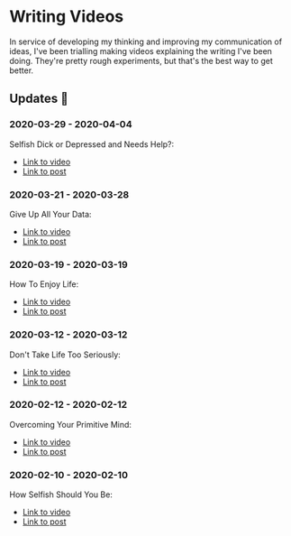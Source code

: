 # Writing Videos

In service of developing my thinking and improving my communication of ideas, I've been trialling making videos explaining the writing I've been doing. They're pretty rough experiments, but that's the best way to get better.

## Updates 🔼

### 2020-03-29 - 2020-04-04

Selfish Dick or Depressed and Needs Help?:

- [Link to video](https://www.youtube.com/watch?v=y1GnciWFDeM)
- [Link to post](https://writing.charliejackson.com/writing/selfish-or-depressed.html)

### 2020-03-21 - 2020-03-28

Give Up All Your Data:

- [Link to video](https://www.youtube.com/watch?v=iB9kBSrxokU)
- [Link to post](https://writing.charliejackson.com/writing/privacy.html)

### 2020-03-19 - 2020-03-19

How To Enjoy Life:

- [Link to video](https://www.youtube.com/watch?v=fASKPSNm7o0&t=5s)
- [Link to post](https://writing.charliejackson.com/writing/enjoy-life.html)

### 2020-03-12 - 2020-03-12

Don't Take Life Too Seriously:

- [Link to video](https://www.youtube.com/watch?v=nM-xWZ8izEI&t=3s)
- [Link to post](https://writing.charliejackson.com/writing/serious.html)

### 2020-02-12 - 2020-02-12

Overcoming Your Primitive Mind:

- [Link to video](https://www.youtube.com/watch?v=tCGLy5USmQQ)
- [Link to post](https://writing.charliejackson.com/writing/primitive-mind.html)

### 2020-02-10 - 2020-02-10

How Selfish Should You Be:

- [Link to video](https://www.youtube.com/watch?v=cHRZj5J3jFg)
- [Link to post](https://writing.charliejackson.com/writing/selfish.html)
